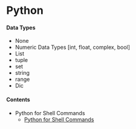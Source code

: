 # Python
#### Data Types
  * None
  * Numeric Data Types [int, float, complex, bool]
  * List
  * tuple
  * set 
  * string
  * range
  * Dic
#### Contents
  * Python for Shell Commands
    * [Python for Shell Commands](https://github.com/rbngtm1/Python/blob/master/shell_and_python.md)
